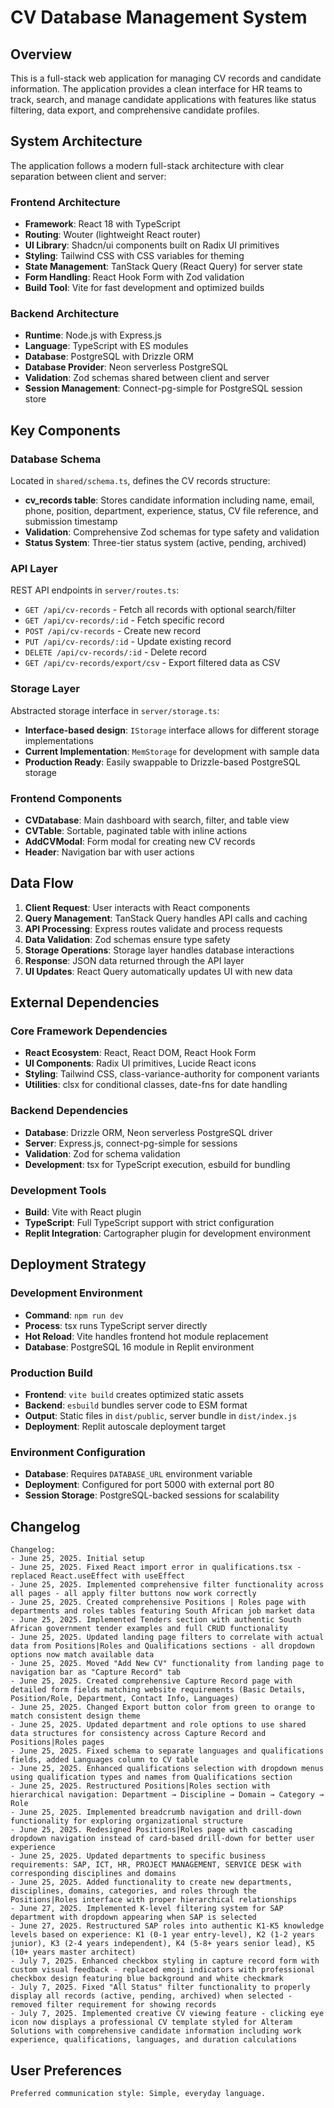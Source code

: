 # CV Database Management System

## Overview

This is a full-stack web application for managing CV records and candidate information. The application provides a clean interface for HR teams to track, search, and manage candidate applications with features like status filtering, data export, and comprehensive candidate profiles.

## System Architecture

The application follows a modern full-stack architecture with clear separation between client and server:

### Frontend Architecture
- **Framework**: React 18 with TypeScript
- **Routing**: Wouter (lightweight React router)
- **UI Library**: Shadcn/ui components built on Radix UI primitives
- **Styling**: Tailwind CSS with CSS variables for theming
- **State Management**: TanStack Query (React Query) for server state
- **Form Handling**: React Hook Form with Zod validation
- **Build Tool**: Vite for fast development and optimized builds

### Backend Architecture
- **Runtime**: Node.js with Express.js
- **Language**: TypeScript with ES modules
- **Database**: PostgreSQL with Drizzle ORM
- **Database Provider**: Neon serverless PostgreSQL
- **Validation**: Zod schemas shared between client and server
- **Session Management**: Connect-pg-simple for PostgreSQL session store

## Key Components

### Database Schema
Located in `shared/schema.ts`, defines the CV records structure:
- **cv_records table**: Stores candidate information including name, email, phone, position, department, experience, status, CV file reference, and submission timestamp
- **Validation**: Comprehensive Zod schemas for type safety and validation
- **Status System**: Three-tier status system (active, pending, archived)

### API Layer
REST API endpoints in `server/routes.ts`:
- `GET /api/cv-records` - Fetch all records with optional search/filter
- `GET /api/cv-records/:id` - Fetch specific record
- `POST /api/cv-records` - Create new record
- `PUT /api/cv-records/:id` - Update existing record
- `DELETE /api/cv-records/:id` - Delete record
- `GET /api/cv-records/export/csv` - Export filtered data as CSV

### Storage Layer
Abstracted storage interface in `server/storage.ts`:
- **Interface-based design**: `IStorage` interface allows for different storage implementations
- **Current Implementation**: `MemStorage` for development with sample data
- **Production Ready**: Easily swappable to Drizzle-based PostgreSQL storage

### Frontend Components
- **CVDatabase**: Main dashboard with search, filter, and table view
- **CVTable**: Sortable, paginated table with inline actions
- **AddCVModal**: Form modal for creating new CV records
- **Header**: Navigation bar with user actions

## Data Flow

1. **Client Request**: User interacts with React components
2. **Query Management**: TanStack Query handles API calls and caching
3. **API Processing**: Express routes validate and process requests
4. **Data Validation**: Zod schemas ensure type safety
5. **Storage Operations**: Storage layer handles database interactions
6. **Response**: JSON data returned through the API layer
7. **UI Updates**: React Query automatically updates UI with new data

## External Dependencies

### Core Framework Dependencies
- **React Ecosystem**: React, React DOM, React Hook Form
- **UI Components**: Radix UI primitives, Lucide React icons
- **Styling**: Tailwind CSS, class-variance-authority for component variants
- **Utilities**: clsx for conditional classes, date-fns for date handling

### Backend Dependencies
- **Database**: Drizzle ORM, Neon serverless PostgreSQL driver
- **Server**: Express.js, connect-pg-simple for sessions
- **Validation**: Zod for schema validation
- **Development**: tsx for TypeScript execution, esbuild for bundling

### Development Tools
- **Build**: Vite with React plugin
- **TypeScript**: Full TypeScript support with strict configuration
- **Replit Integration**: Cartographer plugin for development environment

## Deployment Strategy

### Development Environment
- **Command**: `npm run dev`
- **Process**: tsx runs TypeScript server directly
- **Hot Reload**: Vite handles frontend hot module replacement
- **Database**: PostgreSQL 16 module in Replit environment

### Production Build
- **Frontend**: `vite build` creates optimized static assets
- **Backend**: `esbuild` bundles server code to ESM format
- **Output**: Static files in `dist/public`, server bundle in `dist/index.js`
- **Deployment**: Replit autoscale deployment target

### Environment Configuration
- **Database**: Requires `DATABASE_URL` environment variable
- **Deployment**: Configured for port 5000 with external port 80
- **Session Storage**: PostgreSQL-backed sessions for scalability

## Changelog

```
Changelog:
- June 25, 2025. Initial setup
- June 25, 2025. Fixed React import error in qualifications.tsx - replaced React.useEffect with useEffect
- June 25, 2025. Implemented comprehensive filter functionality across all pages - all apply filter buttons now work correctly
- June 25, 2025. Created comprehensive Positions | Roles page with departments and roles tables featuring South African job market data
- June 25, 2025. Implemented Tenders section with authentic South African government tender examples and full CRUD functionality
- June 25, 2025. Updated landing page filters to correlate with actual data from Positions|Roles and Qualifications sections - all dropdown options now match available data
- June 25, 2025. Moved "Add New CV" functionality from landing page to navigation bar as "Capture Record" tab
- June 25, 2025. Created comprehensive Capture Record page with detailed form fields matching website requirements (Basic Details, Position/Role, Department, Contact Info, Languages)
- June 25, 2025. Changed Export button color from green to orange to match consistent design theme
- June 25, 2025. Updated department and role options to use shared data structures for consistency across Capture Record and Positions|Roles pages
- June 25, 2025. Fixed schema to separate languages and qualifications fields, added Languages column to CV table
- June 25, 2025. Enhanced qualifications selection with dropdown menus using qualification types and names from Qualifications section
- June 25, 2025. Restructured Positions|Roles section with hierarchical navigation: Department → Discipline → Domain → Category → Role
- June 25, 2025. Implemented breadcrumb navigation and drill-down functionality for exploring organizational structure
- June 25, 2025. Redesigned Positions|Roles page with cascading dropdown navigation instead of card-based drill-down for better user experience
- June 25, 2025. Updated departments to specific business requirements: SAP, ICT, HR, PROJECT MANAGEMENT, SERVICE DESK with corresponding disciplines and domains
- June 25, 2025. Added functionality to create new departments, disciplines, domains, categories, and roles through the Positions|Roles interface with proper hierarchical relationships
- June 27, 2025. Implemented K-level filtering system for SAP department with dropdown appearing when SAP is selected
- June 27, 2025. Restructured SAP roles into authentic K1-K5 knowledge levels based on experience: K1 (0-1 year entry-level), K2 (1-2 years junior), K3 (2-4 years independent), K4 (5-8+ years senior lead), K5 (10+ years master architect)
- July 7, 2025. Enhanced checkbox styling in capture record form with custom visual feedback - replaced emoji indicators with professional checkbox design featuring blue background and white checkmark
- July 7, 2025. Fixed "All Status" filter functionality to properly display all records (active, pending, archived) when selected - removed filter requirement for showing records
- July 7, 2025. Implemented creative CV viewing feature - clicking eye icon now displays a professional CV template styled for Alteram Solutions with comprehensive candidate information including work experience, qualifications, languages, and duration calculations
```

## User Preferences

```
Preferred communication style: Simple, everyday language.
```